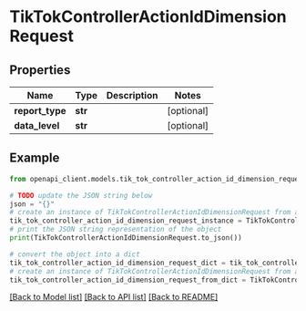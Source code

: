 # TikTokControllerActionIdDimensionRequest


## Properties

Name | Type | Description | Notes
------------ | ------------- | ------------- | -------------
**report_type** | **str** |  | [optional] 
**data_level** | **str** |  | [optional] 

## Example

```python
from openapi_client.models.tik_tok_controller_action_id_dimension_request import TikTokControllerActionIdDimensionRequest

# TODO update the JSON string below
json = "{}"
# create an instance of TikTokControllerActionIdDimensionRequest from a JSON string
tik_tok_controller_action_id_dimension_request_instance = TikTokControllerActionIdDimensionRequest.from_json(json)
# print the JSON string representation of the object
print(TikTokControllerActionIdDimensionRequest.to_json())

# convert the object into a dict
tik_tok_controller_action_id_dimension_request_dict = tik_tok_controller_action_id_dimension_request_instance.to_dict()
# create an instance of TikTokControllerActionIdDimensionRequest from a dict
tik_tok_controller_action_id_dimension_request_from_dict = TikTokControllerActionIdDimensionRequest.from_dict(tik_tok_controller_action_id_dimension_request_dict)
```
[[Back to Model list]](../README.md#documentation-for-models) [[Back to API list]](../README.md#documentation-for-api-endpoints) [[Back to README]](../README.md)


